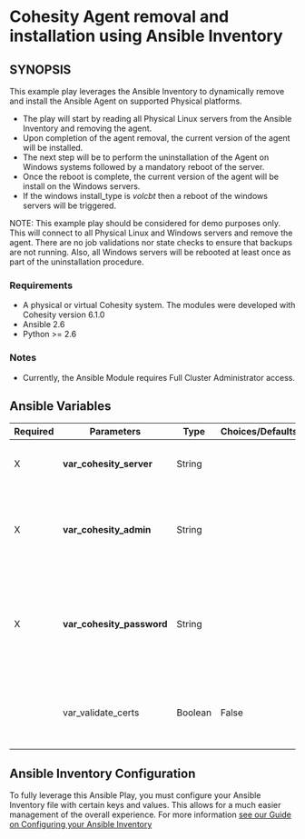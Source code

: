 # Cohesity Agent removal and installation using Ansible Inventory

## SYNOPSIS
This example play leverages the Ansible Inventory to dynamically remove and install the Ansible Agent on supported Physical platforms.
- The play will start by reading all Physical Linux servers from the Ansible Inventory and removing the agent.
- Upon completion of the agent removal, the current version of the agent will be installed.
- The next step will be to perform the uninstallation of the Agent on Windows systems followed by a mandatory reboot of the server.
- Once the reboot is complete, the current version of the agent will be install on the Windows servers.
- If the windows install_type is *volcbt* then a reboot of the windows servers will be triggered.

NOTE: This example play should be considered for demo purposes only.  This will connect to all Physical Linux and Windows servers and remove the agent.  There are no job validations nor state checks to ensure that backups are not running.  Also, all Windows servers will be rebooted at least once as part of the uninstallation procedure.

### Requirements
  - A physical or virtual Cohesity system. The modules were developed with Cohesity version 6.1.0
  - Ansible 2.6
  - Python >= 2.6

### Notes
  - Currently, the Ansible Module requires Full Cluster Administrator access.

## Ansible Variables

| Required | Parameters | Type | Choices/Defaults | Comments |
| --- | --- | --- | --- | --- |
| X | **var_cohesity_server** | String | | IP or FQDN for the Cohesity Cluster |
| X | **var_cohesity_admin** | String | | Username with which Ansible will connect to the Cohesity Cluster |
| X | **var_cohesity_password** | String | | Password belonging to the selected Username.  This parameter will not be logged. |
|   | var_validate_certs | Boolean | False | Switch determines if SSL Validation should be enabled. |

## Ansible Inventory Configuration

To fully leverage this Ansible Play, you must configure your Ansible Inventory file with certain keys and values.  This allows for a much easier management of the overall experience.  For more information [see our Guide on Configuring your Ansible Inventory](../configuring-your-ansible-inventory.md)
